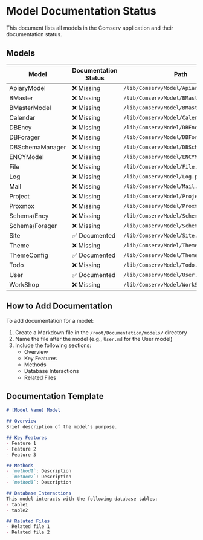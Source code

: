 # Model Documentation Status

This document lists all models in the Comserv application and their documentation status.

## Models

| Model | Documentation Status | Path |
|-------|---------------------|------|
| ApiaryModel | ❌ Missing | `/lib/Comserv/Model/ApiaryModel.pm` |
| BMaster | ❌ Missing | `/lib/Comserv/Model/BMaster.pm` |
| BMasterModel | ❌ Missing | `/lib/Comserv/Model/BMasterModel.pm` |
| Calendar | ❌ Missing | `/lib/Comserv/Model/Calendar.pm` |
| DBEncy | ❌ Missing | `/lib/Comserv/Model/DBEncy.pm` |
| DBForager | ❌ Missing | `/lib/Comserv/Model/DBForager.pm` |
| DBSchemaManager | ❌ Missing | `/lib/Comserv/Model/DBSchemaManager.pm` |
| ENCYModel | ❌ Missing | `/lib/Comserv/Model/ENCYModel.pm` |
| File | ❌ Missing | `/lib/Comserv/Model/File.pm` |
| Log | ❌ Missing | `/lib/Comserv/Model/Log.pm` |
| Mail | ❌ Missing | `/lib/Comserv/Model/Mail.pm` |
| Project | ❌ Missing | `/lib/Comserv/Model/Project.pm` |
| Proxmox | ❌ Missing | `/lib/Comserv/Model/Proxmox.pm` |
| Schema/Ency | ❌ Missing | `/lib/Comserv/Model/Schema/Ency.pm` |
| Schema/Forager | ❌ Missing | `/lib/Comserv/Model/Schema/Forager.pm` |
| Site | ✅ Documented | `/lib/Comserv/Model/Site.pm` |
| Theme | ❌ Missing | `/lib/Comserv/Model/Theme.pm` |
| ThemeConfig | ✅ Documented | `/lib/Comserv/Model/ThemeConfig.pm` |
| Todo | ❌ Missing | `/lib/Comserv/Model/Todo.pm` |
| User | ✅ Documented | `/lib/Comserv/Model/User.pm` |
| WorkShop | ❌ Missing | `/lib/Comserv/Model/WorkShop.pm` |

## How to Add Documentation

To add documentation for a model:

1. Create a Markdown file in the `/root/Documentation/models/` directory
2. Name the file after the model (e.g., `User.md` for the User model)
3. Include the following sections:
   - Overview
   - Key Features
   - Methods
   - Database Interactions
   - Related Files

## Documentation Template

```markdown
# [Model Name] Model

## Overview
Brief description of the model's purpose.

## Key Features
- Feature 1
- Feature 2
- Feature 3

## Methods
- `method1`: Description
- `method2`: Description
- `method3`: Description

## Database Interactions
This model interacts with the following database tables:
- table1
- table2

## Related Files
- Related file 1
- Related file 2
```